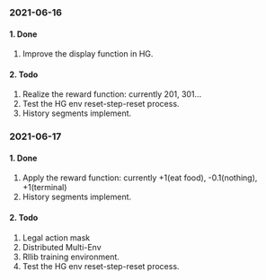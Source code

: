<!--
 * @Author: hanyu
 * @Date: 2021-06-15 10:34:08
 * @LastEditTime: 2021-06-16 09:23:13
 * @LastEditors: hanyu
 * @Description: work docs
 * @FilePath: /test_ppo/docs/work_docs.md
-->
### 2021-06-16
#### 1. Done
1. Improve the display function in HG.
#### 2. Todo
1. Realize the reward function: currently 201, 301...
2. Test the HG env reset-step-reset process.
3. History segments implement.

### 2021-06-17
#### 1. Done
1. Apply the reward function: currently +1(eat food), -0.1(nothing), +1(terminal)
2. History segments implement.
#### 2. Todo
1. Legal action mask
2. Distributed Multi-Env
3. Rllib training environment.
4. Test the HG env reset-step-reset process.
